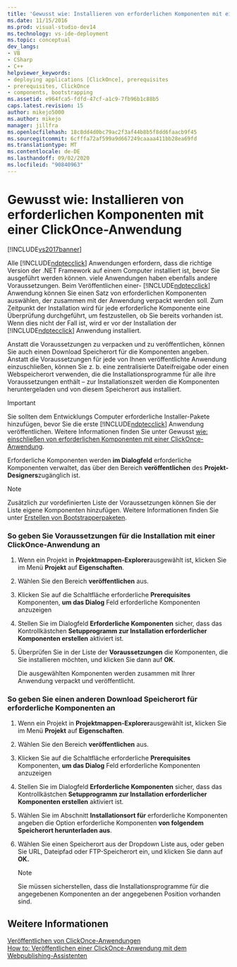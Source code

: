 ```yaml
---
title: 'Gewusst wie: Installieren von erforderlichen Komponenten mit einer ClickOnce-Anwendung | Microsoft-Dokumentation'
ms.date: 11/15/2016
ms.prod: visual-studio-dev14
ms.technology: vs-ide-deployment
ms.topic: conceptual
dev_langs:
- VB
- CSharp
- C++
helpviewer_keywords:
- deploying applications [ClickOnce], prerequisites
- prerequisites, ClickOnce
- components, bootstrapping
ms.assetid: e964fca5-fdfd-47cf-a1c9-7fb96b1c88b5
caps.latest.revision: 15
author: mikejo5000
ms.author: mikejo
manager: jillfra
ms.openlocfilehash: 18c8dd4d0bc79ac2f3af44b8b5f8dd6faacb9f45
ms.sourcegitcommit: 6cfffa72af599a9d667249caaaa411bb28ea69fd
ms.translationtype: MT
ms.contentlocale: de-DE
ms.lasthandoff: 09/02/2020
ms.locfileid: "90840963"
---
```

# <a name="how-to-install-prerequisites-with-a-clickonce-application"></a>Gewusst wie: Installieren von erforderlichen Komponenten mit einer ClickOnce-Anwendung
[!INCLUDE[vs2017banner](../includes/vs2017banner.md)]

Alle [!INCLUDE[ndptecclick](../includes/ndptecclick-md.md)] Anwendungen erfordern, dass die richtige Version der .NET Framework auf einem Computer installiert ist, bevor Sie ausgeführt werden können. viele Anwendungen haben ebenfalls andere Voraussetzungen. Beim Veröffentlichen einer- [!INCLUDE[ndptecclick](../includes/ndptecclick-md.md)] Anwendung können Sie einen Satz von erforderlichen Komponenten auswählen, der zusammen mit der Anwendung verpackt werden soll. Zum Zeitpunkt der Installation wird für jede erforderliche Komponente eine Überprüfung durchgeführt, um festzustellen, ob Sie bereits vorhanden ist. Wenn dies nicht der Fall ist, wird er vor der Installation der [!INCLUDE[ndptecclick](../includes/ndptecclick-md.md)] Anwendung installiert.  
  
 Anstatt die Voraussetzungen zu verpacken und zu veröffentlichen, können Sie auch einen Download Speicherort für die Komponenten angeben. Anstatt die Voraussetzungen für jede von Ihnen veröffentlichte Anwendung einzuschließen, können Sie z. b. eine zentralisierte Dateifreigabe oder einen Webspeicherort verwenden, die die Installationsprogramme für alle ihre Voraussetzungen enthält – zur Installationszeit werden die Komponenten heruntergeladen und von diesem Speicherort aus installiert.  
  
> [!IMPORTANT]
> Sie sollten dem Entwicklungs Computer erforderliche Installer-Pakete hinzufügen, bevor Sie die erste [!INCLUDE[ndptecclick](../includes/ndptecclick-md.md)] Anwendung veröffentlichen. Weitere Informationen finden Sie unter Gewusst [wie: einschließen von erforderlichen Komponenten mit einer ClickOnce-Anwendung](../deployment/how-to-include-prerequisites-with-a-clickonce-application.md).  
  
 Erforderliche Komponenten werden **im Dialogfeld** erforderliche Komponenten verwaltet, das über den Bereich **veröffentlichen** des **Projekt-Designers**zugänglich ist.  
  
> [!NOTE]
> Zusätzlich zur vordefinierten Liste der Voraussetzungen können Sie der Liste eigene Komponenten hinzufügen. Weitere Informationen finden Sie unter [Erstellen von Bootstrapperpaketen](../deployment/creating-bootstrapper-packages.md).  
  
### <a name="to-specify-prerequisites-to-install-with-a-clickonce-application"></a>So geben Sie Voraussetzungen für die Installation mit einer ClickOnce-Anwendung an  
  
1. Wenn ein Projekt in **Projektmappen-Explorer**ausgewählt ist, klicken Sie im Menü **Projekt** auf **Eigenschaften**.  
  
2. Wählen Sie den Bereich **veröffentlichen** aus.  
  
3. Klicken Sie auf die Schaltfläche erforderliche **Prerequisites** Komponenten, **um das Dialog** Feld erforderliche Komponenten anzuzeigen  
  
4. Stellen Sie im Dialogfeld **Erforderliche Komponenten** sicher, dass das Kontrollkästchen **Setupprogramm zur Installation erforderlicher Komponenten erstellen** aktiviert ist.  
  
5. Überprüfen Sie in der Liste der **Voraussetzungen** die Komponenten, die Sie installieren möchten, und klicken Sie dann auf **OK**.  
  
     Die ausgewählten Komponenten werden zusammen mit Ihrer Anwendung verpackt und veröffentlicht.  
  
### <a name="to-specify-a-different-download-location-for-prerequisites"></a>So geben Sie einen anderen Download Speicherort für erforderliche Komponenten an  
  
1. Wenn ein Projekt in **Projektmappen-Explorer**ausgewählt ist, klicken Sie im Menü **Projekt** auf **Eigenschaften**.  
  
2. Wählen Sie den Bereich **veröffentlichen** aus.  
  
3. Klicken Sie auf die Schaltfläche erforderliche **Prerequisites** Komponenten, **um das Dialog** Feld erforderliche Komponenten anzuzeigen  
  
4. Stellen Sie im Dialogfeld **Erforderliche Komponenten** sicher, dass das Kontrollkästchen **Setupprogramm zur Installation erforderlicher Komponenten erstellen** aktiviert ist.  
  
5. Wählen Sie im Abschnitt **Installationsort für** erforderliche Komponenten angeben die Option erforderliche Komponenten **von folgendem Speicherort herunterladen aus**.  
  
6. Wählen Sie einen Speicherort aus der Dropdown Liste aus, oder geben Sie URL, Dateipfad oder FTP-Speicherort ein, und klicken Sie dann auf **OK.**  
  
    > [!NOTE]
    > Sie müssen sicherstellen, dass die Installationsprogramme für die angegebenen Komponenten an der angegebenen Position vorhanden sind.  
  
## <a name="see-also"></a>Weitere Informationen  
 [Veröffentlichen von ClickOnce-Anwendungen](../deployment/publishing-clickonce-applications.md)   
 [How to: Veröffentlichen einer ClickOnce-Anwendung mit dem Webpublishing-Assistenten](../deployment/how-to-publish-a-clickonce-application-using-the-publish-wizard.md)

